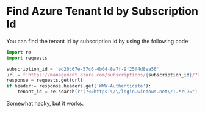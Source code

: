 # Find Azure Tenant Id by Subscription Id

You can find the tenant id by subscription id by using the following code:

```python
import re
import requests

subscription_id = 'ed20c67e-57c6-4b04-8a7f-9f25f4d8ea56'
url = f'https://management.azure.com/subscriptions/{subscription_id}/?api-version=2020-08-01'
response = requests.get(url)
if header:= response.headers.get('WWW-Authenticate'):
    tenant_id = re.search(r'(?<=https:\/\/login.windows.net\/).*?(?=")', header).group()
```

Somewhat hacky, but it works.
